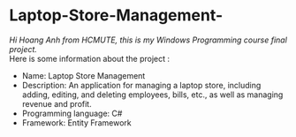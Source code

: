 # Laptop-Store-Management-
*Hi Hoang Anh from HCMUTE, this is my Windows Programming course final project.*<br />
Here is some information about the project :<br />
- Name: Laptop Store Management<br />
- Description: An application for managing a laptop store, including adding, editing, and deleting employees, bills, etc., as well as managing revenue and profit.<br />
- Programming language: C#<br />
- Framework: Entity Framework<br />

